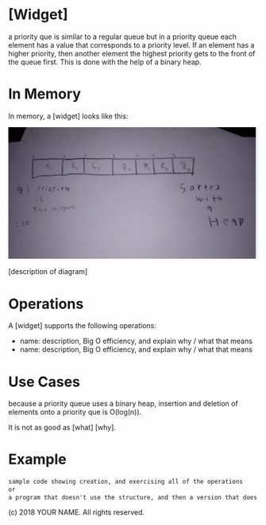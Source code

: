 # \[Widget\]

 a priority que is similar to a regular queue but in a priority queue each element has a value that corresponds to a priority level. If an element has a higher priority, then another element the highest priority gets to the front of the queue first. This is done with the help of a binary heap. 

# In Memory

In memory, a \[widget\] looks like this:

![](pics/prQ.png)

\[description of diagram\]

# Operations

A \[widget\] supports the following operations:

* name: description, Big O efficiency, and explain why / what that means
* name: description, Big O efficiency, and explain why / what that means

# Use Cases

 because a priority queue uses a binary heap, insertion and deletion of elements onto a priority que is O(log(n)).

It is not as good as \[what] \[why\].

# Example

```
sample code showing creation, and exercising all of the operations
or
a program that doesn't use the structure, and then a version that does
```

(c) 2018 YOUR NAME. All rights reserved.

